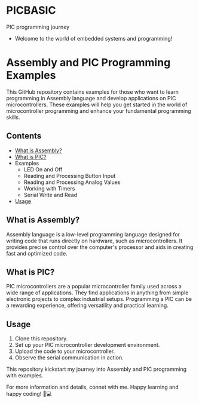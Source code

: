 # PICBASIC
PIC programming journey
- Welcome to the world of embedded systems and programming!

# Assembly and PIC Programming Examples

This GitHub repository contains examples for those who want to learn programming in Assembly language and develop applications on PIC microcontrollers. These examples will help you get started in the world of microcontroller programming and enhance your fundamental programming skills.

## Contents

- [What is Assembly?](https://www.tutorialspoint.com/assembly_programming/assembly_introduction.htm)
- [What is PIC?](https://electronicsdesk.com/pic-microcontroller.html)
- Examples
  - LED On and Off
  - Reading and Processing Button Input
  - Reading and Processing Analog Values
  - Working with Timers
  - Serial Write and Read
- [Usage](#usage)

## What is Assembly?

Assembly language is a low-level programming language designed for writing code that runs directly on hardware, such as microcontrollers. It provides precise control over the computer's processor and aids in creating fast and optimized code.

## What is PIC?

PIC microcontrollers are a popular microcontroller family used across a wide range of applications. They find applications in anything from simple electronic projects to complex industrial setups. Programming a PIC can be a rewarding experience, offering versatility and practical learning.


## Usage
1. Clone this repository.
2. Set up your PIC microcontroller development environment.
3. Upload the code to your microcontroller.
4. Observe the serial communication in action.


This repository kickstart my journey into Assembly and PIC programming with examples.

For more information and details, connet with me. Happy learning and happy coding! 🚀💻


